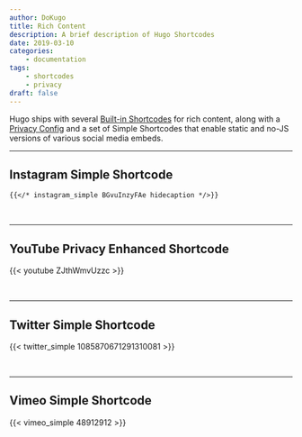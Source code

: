 ```yaml
---
author: DoKugo
title: Rich Content
description: A brief description of Hugo Shortcodes
date: 2019-03-10
categories:
    - documentation
tags:
    - shortcodes
    - privacy
draft: false
---
```


Hugo ships with several [Built-in Shortcodes](https://gohugo.io/content-management/shortcodes/#use-hugo-s-built-in-shortcodes) for rich content, along with a [Privacy Config](https://gohugo.io/about/hugo-and-gdpr/) and a set of Simple Shortcodes that enable static and no-JS versions of various social media embeds.
<!--more-->
---

## Instagram Simple Shortcode

```
{{</* instagram_simple BGvuInzyFAe hidecaption */>}}
```
<br>

---

## YouTube Privacy Enhanced Shortcode

{{< youtube ZJthWmvUzzc >}}

<br>

---

## Twitter Simple Shortcode

{{< twitter_simple 1085870671291310081 >}}

<br>

---

## Vimeo Simple Shortcode

{{< vimeo_simple 48912912 >}}
